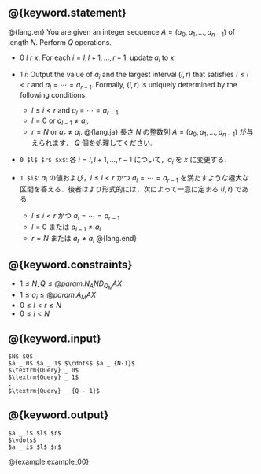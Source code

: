 ## @{keyword.statement}

@{lang.en}
You are given an integer sequence $A = (a _ 0, a _ 1, \dots, a _ {n-1})$ of length $N$. Perform $Q$ operations.

- 0 $l$ $r$ $x$: For each $i = l, l+1, \dots, r-1$, update $a _ i$ to $x$.
- 1 $i$: Output the value of $a _ i$ and the largest interval $(l, r)$ that satisfies $l \leq i < r$ and $a _ l = \cdots = a _ {r-1}$. Formally, $(l, r)$ is uniquely determined by the following conditions:
    - $l \leq i < r$ and $a _ l = \cdots = a _ {r-1}$,
    - $l = 0$ or $a _ {l-1} \neq a _ i$,
    - $r = N$ or $a _ {r} \neq a _ i$.
@{lang.ja}
長さ $N$ の整数列 $A=(a _ 0, a _ 1, ..., a _ {n-1})$ が与えられます．
$Q$ 個を処理してください. 

- `0 $l$ $r$ $x$`: 各 $i = l, l+1, \dots, {r - 1}$ について，$a _ i$ を $x$ に変更する．
- `1 $i$`: $a_i$ の値および，$l\leq i < r$ かつ $a _ l = \cdots = a _ {r-1}$ を満たすような極大な区間を答える．後者はより形式的には，次によって一意に定まる $(l,r)$ である. 
    - $l\leq i < r$ かつ $a _ l = \cdots = a _ {r-1}$
    - $l=0$ または $a_{l-1}\neq a_i$
    - $r=N$ または $a_{r}\neq a_i$
@{lang.end}

## @{keyword.constraints}

- $1 \leq N, Q \leq @{param.N_AND_Q_MAX}$
- $1 \leq a _ i \leq @{param.A_MAX}$
- $0 \leq l < r \leq N$
- $0 \leq i < N$

## @{keyword.input}

~~~
$N$ $Q$
$a _ 0$ $a _ 1$ $\cdots$ $a _ {N-1}$
$\textrm{Query} _ 0$
$\textrm{Query} _ 1$
:
$\textrm{Query} _ {Q - 1}$
~~~

## @{keyword.output}

~~~
$a _ i$ $l$ $r$
$\vdots$
$a _ i$ $l$ $r$
~~~

@{example.example_00}
